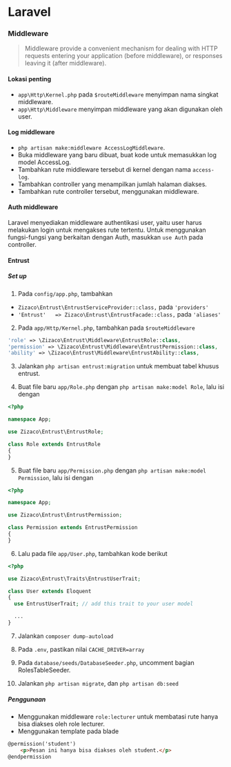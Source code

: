 # Laravel

### Middleware

> Middleware provide a convenient mechanism for dealing with HTTP requests entering your application (before middleware), or responses leaving it (after middleware).

#### Lokasi penting
 - `app\Http\Kernel.php` pada `$routeMiddleware` menyimpan nama singkat middleware.
 - `app\Http\Middleware` menyimpan middleware yang akan digunakan oleh user.

#### Log middleware
 - `php artisan make:middleware AccessLogMiddleware`.
 - Buka middleware yang baru dibuat, buat kode untuk memasukkan log model AccessLog.
 - Tambahkan rute middleware tersebut di kernel dengan nama `access-log`.
 - Tambahkan controller yang menampilkan jumlah halaman diakses.
 - Tambahkan rute controller tersebut, menggunakan middleware.

#### Auth middleware
  Laravel menyediakan middleware authentikasi user, yaitu user harus melakukan login untuk mengakses rute tertentu. 
  Untuk menggunakan fungsi-fungsi yang berkaitan dengan Auth, masukkan `use Auth` pada controller.

#### Entrust
##### Set up
 1. Pada `config/app.php`, tambahkan
   - `Zizaco\Entrust\EntrustServiceProvider::class,` pada `'providers'`
   - `'Entrust'   => Zizaco\Entrust\EntrustFacade::class,` pada `'aliases'`

 2. Pada `app/Http/Kernel.php`, tambahkan pada `$routeMiddleware`
  ```php
  'role' => \Zizaco\Entrust\Middleware\EntrustRole::class,
  'permission' => \Zizaco\Entrust\Middleware\EntrustPermission::class,
  'ability' => \Zizaco\Entrust\Middleware\EntrustAbility::class,
```

 3. Jalankan `php artisan entrust:migration` untuk membuat tabel khusus entrust.

 4. Buat file baru `app/Role.php` dengan `php artisan make:model Role`, lalu isi dengan
  ```php
<?php

namespace App;

use Zizaco\Entrust\EntrustRole;

class Role extends EntrustRole
{
}
```

 5. Buat file baru `app/Permission.php` dengan `php artisan make:model Permission`, lalu isi dengan
  ```php
<?php

namespace App;

use Zizaco\Entrust\EntrustPermission;

class Permission extends EntrustPermission
{
}
```

 6. Lalu pada file `app/User.php`, tambahkan kode berikut
  ```php
<?php

use Zizaco\Entrust\Traits\EntrustUserTrait;

class User extends Eloquent
{
    use EntrustUserTrait; // add this trait to your user model

    ...
}
```
 7. Jalankan `composer dump-autoload`

 8. Pada `.env`, pastikan nilai `CACHE_DRIVER=array`

 9. Pada `database/seeds/DatabaseSeeder.php`, uncomment bagian RolesTableSeeder.
 10. Jalankan `php artisan migrate`, dan `php artisan db:seed`

##### Penggunaan
 - Menggunakan middleware `role:lecturer` untuk membatasi rute hanya bisa diakses oleh role lecturer.
 - Menggunakan template pada blade
```html
@permission('student')
    <p>Pesan ini hanya bisa diakses oleh student.</p>
@endpermission
```